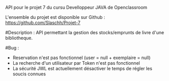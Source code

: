 API pour le projet 7 du cursu Develloppeur JAVA de Openclassroom

L'ensemble du projet est disponible sur Github : https://github.com/Slaschh/Projet-7

#Description :
API permettant la gestion des stocks/emprunts de livre d'une bibliotheque.

#Bug :
- Reservation n'est pas fonctionnel (user = null + exemplaire = null)
- La recherche d'un utilisateur par Token n'est pas fonctionnel
- La sécurité JWL est actuellement désactiver le temps de régler les soucis connues
